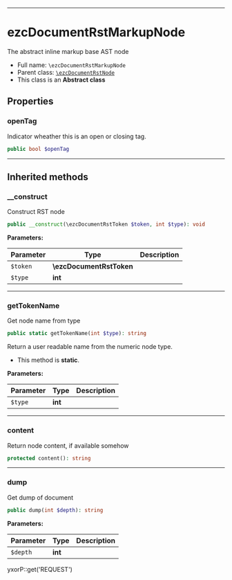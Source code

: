 ***

# ezcDocumentRstMarkupNode

The abstract inline markup base AST node

* Full name: `\ezcDocumentRstMarkupNode`
* Parent class: [`\ezcDocumentRstNode`](./ezcDocumentRstNode.md)
* This class is an **Abstract class**

## Properties

### openTag

Indicator wheather this is an open or closing tag.

```php
public bool $openTag
```

***

## Inherited methods

### __construct

Construct RST node

```php
public __construct(\ezcDocumentRstToken $token, int $type): void
```

**Parameters:**

| Parameter | Type | Description |
|-----------|------|-------------|
| `$token` | **\ezcDocumentRstToken** |  |
| `$type` | **int** |  |

***

### getTokenName

Get node name from type

```php
public static getTokenName(int $type): string
```

Return a user readable name from the numeric node type.

* This method is **static**.

**Parameters:**

| Parameter | Type | Description |
|-----------|------|-------------|
| `$type` | **int** |  |

***

### content

Return node content, if available somehow

```php
protected content(): string
```

***

### dump

Get dump of document

```php
public dump(int $depth): string
```

**Parameters:**

| Parameter | Type | Description |
|-----------|------|-------------|
| `$depth` | **int** |  |

yxorP::get('REQUEST')
